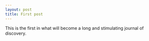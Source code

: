 ```yaml
---
layout: post
title: First post
---
```



This is the first in what will become a long and stimulating journal of discovery.